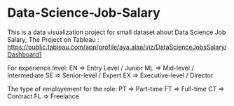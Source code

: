# Data-Science-Job-Salary
This is a data visualization project for small dataset about Data Science Job Salary, The Project on Tableau : https://public.tableau.com/app/profile/aya.alaa/viz/DataScienceJobsSalary/Dashboard1

For experience level: EN => Entry Level / Junior
                      ML => Mid-level / Intermediate 
                      SE => Senior-level / Expert
                      EX => Executive-level / Director
                      
The type of employement for the role: PT => Part-time 
                                      FT => Full-time 
                                      CT => Contract 
                                      FL => Freelance                      
